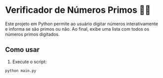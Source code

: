 # Verificador de Números Primos 🧠✨

Este projeto em Python permite ao usuário digitar números interativamente e informa se são primos ou não. Ao final, exibe uma lista com todos os números primos digitados.

## Como usar

1. Execute o script:
```bash
python main.py
